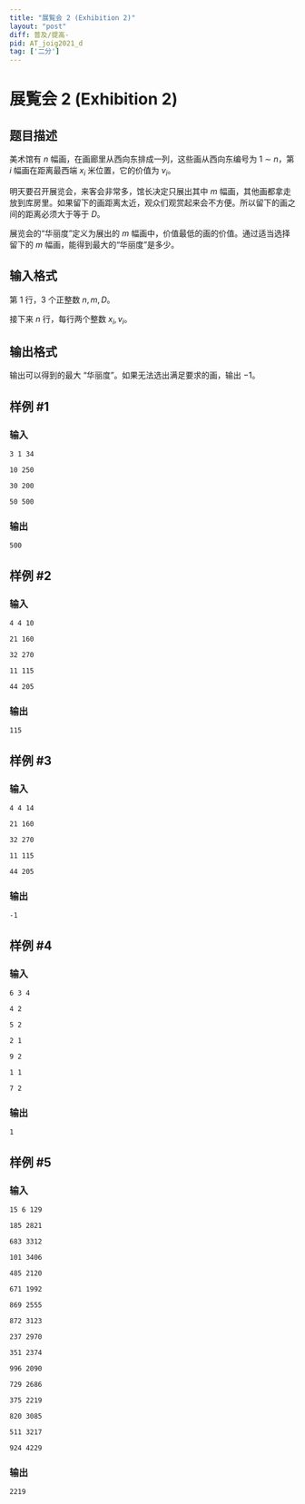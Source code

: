 ```yaml
---
title: "展覧会 2 (Exhibition 2)"
layout: "post"
diff: 普及/提高-
pid: AT_joig2021_d
tag: ['二分']
---
```


# 展覧会 2 (Exhibition 2)

## 题目描述

美术馆有 $n$ 幅画，在画廊里从西向东排成一列，这些画从西向东编号为 $1$ ∼ $n$，第 $i$ 幅画在距离最西端 $x_i$ 米位置，它的价值为 $v_i$。

明天要召开展览会，来客会非常多，馆长决定只展出其中 $m$ 幅画，其他画都拿走放到库房里。如果留下的画距离太近，观众们观赏起来会不方便。所以留下的画之间的距离必须大于等于 $D$。

展览会的“华丽度”定义为展出的 $m$ 幅画中，价值最低的画的价值。通过适当选择留下的 $m$ 幅画，能得到最大的“华丽度”是多少。

## 输入格式

第 $1$ 行，$3$ 个正整数 $n,m,D$。

接下来 $n$ 行，每行两个整数 $x_i,v_i$。

## 输出格式

输出可以得到的最大 “华丽度”。如果无法选出满足要求的画，输出 $-1$。

## 样例 #1

### 输入

```
3 1 34
10 250
30 200
50 500
```

### 输出

```
500
```

## 样例 #2

### 输入

```
4 4 10
21 160
32 270
11 115
44 205
```

### 输出

```
115
```

## 样例 #3

### 输入

```
4 4 14
21 160
32 270
11 115
44 205
```

### 输出

```
-1
```

## 样例 #4

### 输入

```
6 3 4
4 2
5 2
2 1
9 2
1 1
7 2
```

### 输出

```
1
```

## 样例 #5

### 输入

```
15 6 129
185 2821
683 3312
101 3406
485 2120
671 1992
869 2555
872 3123
237 2970
351 2374
996 2090
729 2686
375 2219
820 3085
511 3217
924 4229
```

### 输出

```
2219
```


